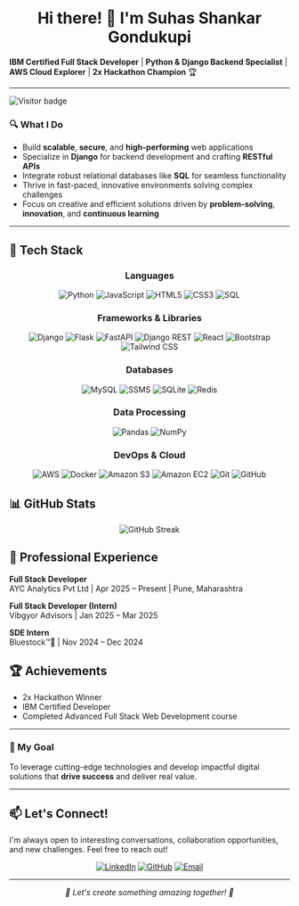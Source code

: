 <div disply=inline-block>
<h1 align="center">Hi there! 👋 I'm Suhas Shankar Gondukupi</h1>

</div>

**IBM Certified Full Stack Developer** |  **Python & Django Backend Specialist**  |  **AWS Cloud Explorer**  |  **2x Hackathon Champion** 🏆






---
<p align="left">
  <img src="https://visitor-badge.laobi.icu/badge?page_id=suhasg.suhasg" alt="Visitor badge" />
</p>

### 🔍 What I Do  

- Build **scalable**, **secure**, and **high-performing** web applications
- Specialize in **Django** for backend development and crafting **RESTful APIs**
- Integrate robust relational databases like **SQL** for seamless functionality
- Thrive in fast-paced, innovative environments solving complex challenges
- Focus on creative and efficient solutions driven by **problem-solving**, **innovation**, and **continuous learning**

---

## 🧰 Tech Stack

<div align="center">

### Languages
![Python](https://img.shields.io/badge/Python-3776AB?style=for-the-badge&logo=python&logoColor=white)
![JavaScript](https://img.shields.io/badge/JavaScript-F7DF1E?style=for-the-badge&logo=javascript&logoColor=black)
![HTML5](https://img.shields.io/badge/HTML5-E34F26?style=for-the-badge&logo=html5&logoColor=white)
![CSS3](https://img.shields.io/badge/CSS3-1572B6?style=for-the-badge&logo=css3&logoColor=white)
![SQL](https://img.shields.io/badge/SQL-4479A1?style=for-the-badge&logo=mysql&logoColor=white)

### Frameworks & Libraries
![Django](https://img.shields.io/badge/Django-092E20?style=for-the-badge&logo=django&logoColor=white)
![Flask](https://img.shields.io/badge/Flask-000000?style=for-the-badge&logo=flask&logoColor=white)
![FastAPI](https://img.shields.io/badge/FastAPI-009688?style=for-the-badge&logo=fastapi&logoColor=white)
![Django REST](https://img.shields.io/badge/Django_REST-092E20?style=for-the-badge&logo=django&logoColor=white)
![React](https://img.shields.io/badge/React-20232A?style=for-the-badge&logo=react&logoColor=61DAFB)
![Bootstrap](https://img.shields.io/badge/Bootstrap-563D7C?style=for-the-badge&logo=bootstrap&logoColor=white)
![Tailwind CSS](https://img.shields.io/badge/Tailwind_CSS-38B2AC?style=for-the-badge&logo=tailwind-css&logoColor=white)

### Databases
![MySQL](https://img.shields.io/badge/MySQL-00000F?style=for-the-badge&logo=mysql&logoColor=white)
![SSMS](https://img.shields.io/badge/SSMS-CC2927?style=for-the-badge&logo=microsoftsqlserver&logoColor=white)
![SQLite](https://img.shields.io/badge/SQLite-07405E?style=for-the-badge&logo=sqlite&logoColor=white)
![Redis](https://img.shields.io/badge/Redis-DC382D?style=for-the-badge&logo=redis&logoColor=white)


### Data Processing
![Pandas](https://img.shields.io/badge/Pandas-150458?style=for-the-badge&logo=pandas&logoColor=white)
![NumPy](https://img.shields.io/badge/NumPy-013243?style=for-the-badge&logo=numpy&logoColor=white)

### DevOps & Cloud
![AWS](https://img.shields.io/badge/AWS-232F3E?style=for-the-badge&logo=amazon-aws&logoColor=white)
![Docker](https://img.shields.io/badge/Docker-2496ED?style=for-the-badge&logo=docker&logoColor=white)
![Amazon S3](https://img.shields.io/badge/Amazon_S3-569A31?style=for-the-badge&logo=amazon-s3&logoColor=white)
![Amazon EC2](https://img.shields.io/badge/Amazon_EC2-FF9900?style=for-the-badge&logo=amazon-ec2&logoColor=white)
![Git](https://img.shields.io/badge/Git-F05032?style=for-the-badge&logo=git&logoColor=white)
![GitHub](https://img.shields.io/badge/GitHub-100000?style=for-the-badge&logo=github&logoColor=white)

</div>

## 📊 GitHub Stats

<div align="center">
<!--   <img src="https://github-readme-stats.vercel.app/api?username=Suhas2002G&show_icons=true&theme=radical" alt="GitHub Stats" /> -->
  <img src="https://github-readme-streak-stats.herokuapp.com/?user=Suhas2002G&theme=radical" alt="GitHub Streak" />
<!--   <img src="https://github-readme-stats.vercel.app/api/top-langs/?username=Suhas2002G&layout=compact&theme=radical" alt="Top Languages" /> -->
</div>


## 💼 Professional Experience

**Full Stack Developer**  
AYC Analytics Pvt Ltd | Apr 2025 – Present | Pune, Maharashtra

**Full Stack Developer (Intern)**  
Vibgyor Advisors | Jan 2025 – Mar 2025

**SDE Intern**  
Bluestock™🔺 | Nov 2024 – Dec 2024



## 🏆 Achievements

- 2x Hackathon Winner
- IBM Certified Developer
- Completed Advanced Full Stack Web Development course

---



### 🎯 My Goal

To leverage cutting-edge technologies and develop impactful digital solutions that **drive success** and deliver real value.

---



## 📫 Let's Connect!

I'm always open to interesting conversations, collaboration opportunities, and new challenges. Feel free to reach out!

<div align="center">
  
[![LinkedIn](https://img.shields.io/badge/LinkedIn-0077B5?style=for-the-badge&logo=linkedin&logoColor=white)](https://www.linkedin.com/in/suhas8838/)
[![GitHub](https://img.shields.io/badge/GitHub-100000?style=for-the-badge&logo=github&logoColor=white)](https://github.com/Suhas2002G)
[![Email](https://img.shields.io/badge/Email-D14836?style=for-the-badge&logo=gmail&logoColor=white)](mailto:suhas8838@gmail.com)

</div>

---

<div align="center">
  <i>🚀 Let's create something amazing together! 🚀</i>
</div>
